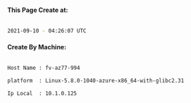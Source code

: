 
   
#### This Page Create at:

```bash

2021-09-10 - 04:26:07 UTC

```

#### Create By Machine:

```bash

Host Name : fv-az77-994

platform  : Linux-5.8.0-1040-azure-x86_64-with-glibc2.31

Ip Local  : 10.1.0.125

```

